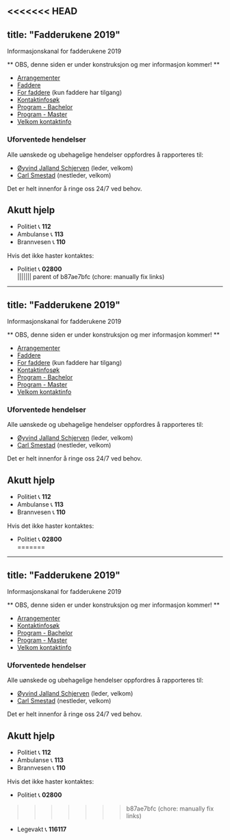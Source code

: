 <<<<<<< HEAD
---
title: "Fadderukene 2019"
---

Informasjonskanal for fadderukene 2019

** OBS, denne siden er under konstruksjon og mer informasjon kommer! **

* [Arrangementer](/fadderukene/2019-/arrangementer/)  
* [Faddere](/fadderukene/2019-/faddere/)  
* [For faddere](/fadderukene/2019-/fadder/) (kun faddere har tilgang) 
* [Kontaktinfosøk](https://online.ntnu.no/profile/user_search/)  
* [Program - Bachelor](https://online.ntnu.no/splash/)    
* [Program - Master](https://online.ntnu.no/splash/)  
* [Velkom kontaktinfo](/fadderukene/2019-/velkom/)

### Uforventede hendelser
Alle uønskede og ubehagelige hendelser oppfordres å rapporteres til:

- [Øyvind Jalland Schjerven](https://online.ntnu.no/profile/view/yvindo/) (leder, velkom)  
- [Carl Smestad](https://online.ntnu.no/profile/view/carlofholy/) (nestleder, velkom)  

Det er helt innenfor å ringe oss 24/7 ved behov.  

Akutt hjelp
------------------------------------

- Politiet 📞 **112**  
- Ambulanse 📞 **113**  
- Brannvesen 📞 **110**

Hvis det ikke haster kontaktes:

- Politiet 📞 **02800**  
||||||| parent of b87ae7bfc (chore: manually fix links)
---
title: "Fadderukene 2019"
---

Informasjonskanal for fadderukene 2019

** OBS, denne siden er under konstruksjon og mer informasjon kommer! **

* [Arrangementer](/fadderukene/2019-/arrangementer/)  
* [Faddere](/fadderukene/2019-/faddere/)  
* [For faddere](/fadderukene/2019-/fadder/) (kun faddere har tilgang) 
* [Kontaktinfosøk](https://online.ntnu.no/profile/user_search/)  
* [Program - Bachelor](https://online.ntnu.no/splash/)    
* [Program - Master](https://online.ntnu.no/splash/)  
* [Velkom kontaktinfo](/fadderukene/2019-/velkom/)

### Uforventede hendelser
Alle uønskede og ubehagelige hendelser oppfordres å rapporteres til:

- [Øyvind Jalland Schjerven](https://online.ntnu.no/profile/view/yvindo/) (leder, velkom)  
- [Carl Smestad](https://online.ntnu.no/profile/view/carlofholy/) (nestleder, velkom)  

Det er helt innenfor å ringe oss 24/7 ved behov.  

Akutt hjelp
------------------------------------

- Politiet 📞 **112**  
- Ambulanse 📞 **113**  
- Brannvesen 📞 **110**

Hvis det ikke haster kontaktes:

- Politiet 📞 **02800**  
=======
---
title: "Fadderukene 2019"
---

Informasjonskanal for fadderukene 2019

** OBS, denne siden er under konstruksjon og mer informasjon kommer! **

* [Arrangementer](/fadderukene/2019-/arrangementer/)  
* [Kontaktinfosøk](https://online.ntnu.no/profile/user_search/)  
* [Program - Bachelor](https://online.ntnu.no/splash/)    
* [Program - Master](https://online.ntnu.no/splash/)  
* [Velkom kontaktinfo](/fadderukene/2019-/velkom/)

### Uforventede hendelser
Alle uønskede og ubehagelige hendelser oppfordres å rapporteres til:

- [Øyvind Jalland Schjerven](https://online.ntnu.no/profile/view/yvindo/) (leder, velkom)  
- [Carl Smestad](https://online.ntnu.no/profile/view/carlofholy/) (nestleder, velkom)  

Det er helt innenfor å ringe oss 24/7 ved behov.  

Akutt hjelp
------------------------------------

- Politiet 📞 **112**  
- Ambulanse 📞 **113**  
- Brannvesen 📞 **110**

Hvis det ikke haster kontaktes:

- Politiet 📞 **02800**  
>>>>>>> b87ae7bfc (chore: manually fix links)
- Legevakt 📞 **116117**